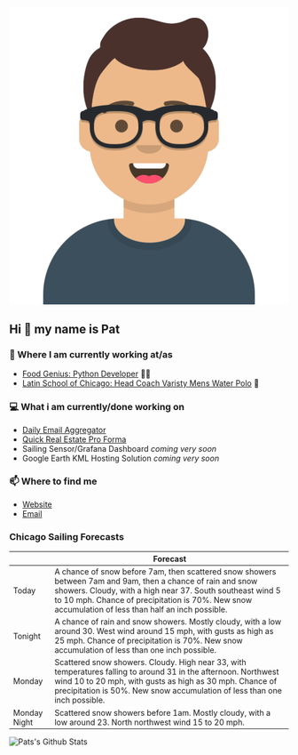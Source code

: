 [![Social banner for p-j-falconer](https://raw.githubusercontent.com/P-J-FALCONER/P-J-FALCONER/master/assets/avataaars.svg)](https://patfalconer.com/)
## Hi :wave: my name is Pat

### 💼 Where I am currently working at/as
- [Food Genius: Python Developer](https://getfoodgenius.com/) 🍔🐍
- [Latin School of Chicago: Head Coach Varisty Mens Water Polo](https://www.latinschool.org/) 🤽


### 💻 What i am currently/done working on
 - [Daily Email Aggregator](https://github.com/P-J-FALCONER/dott_daily_mail)
 - [Quick Real Estate Pro Forma](https://github.com/P-J-FALCONER/henry)
 - Sailing Sensor/Grafana Dashboard *coming very soon*
 - Google Earth KML Hosting Solution *coming very soon*

### 📫 Where to find me
 - [Website](https://patfalconer.com/)
 - [Email](mailto:patrick.j.falconer@gmail.com)


### Chicago Sailing Forecasts
|   | Forecast  |
|---|---|
| Today | A chance of snow before 7am, then scattered snow showers between 7am and 9am, then a chance of rain and snow showers. Cloudy, with a high near 37. South southeast wind 5 to 10 mph. Chance of precipitation is 70%. New snow accumulation of less than half an inch possible. |
| Tonight | A chance of rain and snow showers. Mostly cloudy, with a low around 30. West wind around 15 mph, with gusts as high as 25 mph. Chance of precipitation is 70%. New snow accumulation of less than one inch possible. |
| Monday | Scattered snow showers. Cloudy. High near 33, with temperatures falling to around 31 in the afternoon. Northwest wind 10 to 20 mph, with gusts as high as 30 mph. Chance of precipitation is 50%. New snow accumulation of less than one inch possible. |
| Monday Night | Scattered snow showers before 1am. Mostly cloudy, with a low around 23. North northwest wind 15 to 20 mph. |

![Pats's Github Stats](https://github-readme-stats.vercel.app/api?username=p-j-falconer&show_icons=true&theme=radical)
